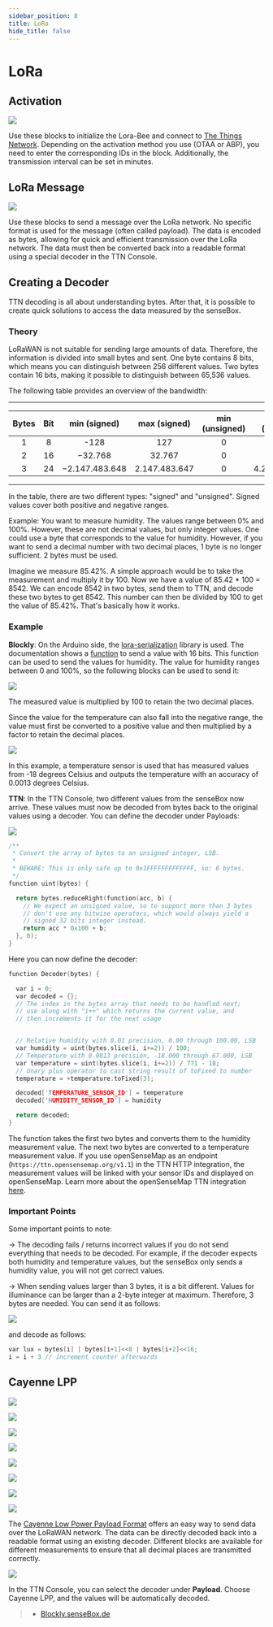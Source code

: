 ```yaml
---
sidebar_position: 8
title: LoRa
hide_title: false
---
```



# LoRa


## Activation

![](/img/blockly-bilder/lora/blockly-lora-1.svg)

Use these blocks to initialize the Lora-Bee and connect to [The Things Network](https://www.thethingsnetwork.org/). Depending on the activation method you use (OTAA or ABP), you need to enter the corresponding IDs in the block. Additionally, the transmission interval can be set in minutes.

## LoRa Message

![](/img/blockly-bilder/lora/blockly-lora-2.svg)

Use these blocks to send a message over the LoRa network. No specific format is used for the message (often called payload). The data is encoded as bytes, allowing for quick and efficient transmission over the LoRa network. The data must then be converted back into a readable format using a special decoder in the TTN Console.

## Creating a Decoder

TTN decoding is all about understanding bytes. After that, it is possible to create quick solutions to access the data measured by the senseBox.

### Theory
LoRaWAN is not suitable for sending large amounts of data. Therefore, the information is divided into small bytes and sent. One byte contains 8 bits, which means you can distinguish between 256 different values. Two bytes contain 16 bits, making it possible to distinguish between 65,536 values.


The following table provides an overview of the bandwidth:

______________________________________________________________________________
| Bytes | Bit | min (signed)   | max (signed)  | min (unsigned) | max (unsigned) |
| :-------: | :-----:|:----------------:|:---------------:|:----------------:|:----------------:|
| 1     | 8   | -128           | 127           | 0              | 255            |
| 2     | 16  | −32.768        | 32.767        | 0              | 65.535         |
| 3     | 24  | −2.147.483.648 | 2.147.483.647 | 0              | 4.294.967.295  |
______________________________________________________________________________

In the table, there are two different types: "signed" and "unsigned". Signed values cover both positive and negative ranges.

Example: You want to measure humidity. The values range between 0% and 100%. However, these are not decimal values, but only integer values. One could use a byte that corresponds to the value for humidity. However, if you want to send a decimal number with two decimal places, 1 byte is no longer sufficient. 2 bytes must be used.

Imagine we measure 85.42%. A simple approach would be to take the measurement and multiply it by 100. Now we have a value of 85.42 * 100 = 8542. We can encode 8542 in two bytes, send them to TTN, and decode these two bytes to get 8542. This number can then be divided by 100 to get the value of 85.42%. That's basically how it works.

### Example

__Blockly__:
On the Arduino side, the [lora-serialization](https://github.com/thesolarnomad/lora-serialization) library is used. The documentation shows a [function](https://github.com/thesolarnomad/lora-serialization#unsigned-16bit-integer-2-bytes) to send a value with 16 bits. This function can be used to send the values for humidity. The value for humidity ranges between 0 and 100%, so the following blocks can be used to send it:

![](/img/blockly-bilder/lora/blockly-lora-humidity.svg)

The measured value is multiplied by 100 to retain the two decimal places.

Since the value for the temperature can also fall into the negative range, the value must first be converted to a positive value and then multiplied by a factor to retain the decimal places.

![](/img/blockly-bilder/lora/blockly-lora-temperatur.svg)

In this example, a temperature sensor is used that has measured values from -18 degrees Celsius and outputs the temperature with an accuracy of 0.0013 degrees Celsius.

__TTN__:
In the TTN Console, two different values from the senseBox now arrive. These values must now be decoded from bytes back to the original values using a decoder. You can define the decoder under Payloads:

![](/img/blockly-bilder/lora/blockly-lora-13.png)


```cpp
/**
 * Convert the array of bytes to an unsigned integer, LSB.
 *
 * BEWARE: This is only safe up to 0x1FFFFFFFFFFFFF, so: 6 bytes.
 */
function uint(bytes) {

  return bytes.reduceRight(function(acc, b) {
    // We expect an unsigned value, so to support more than 3 bytes
    // don't use any bitwise operators, which would always yield a
    // signed 32 bits integer instead.
    return acc * 0x100 + b;
  }, 0);
}
```

Here you can now define the decoder:

```cpp
function Decoder(bytes) {

  var i = 0;
  var decoded = {};
  // The index in the bytes array that needs to be handled next;
  // use along with "i++" which returns the current value, and
  // then increments it for the next usage


  // Relative humidity with 0.01 precision, 0.00 through 100.00, LSB
  var humidity = uint(bytes.slice(i, i+=2)) / 100;
  // Temperature with 0.0013 precision, -18.000 through 67.000, LSB
  var temperature = uint(bytes.slice(i, i+=2)) / 771 - 18;
  // Unary plus operator to cast string result of toFixed to number
  temperature = +temperature.toFixed(3);

  decoded['TEMPERATURE_SENSOR_ID'] = temperature
  decoded['HUMIDITY_SENSOR_ID'] = humidity

  return decoded;
}
```

The function takes the first two bytes and converts them to the humidity measurement value. The next two bytes are converted to a temperature measurement value. If you use openSenseMap as an endpoint (`https://ttn.opensensemap.org/v1.1`) in the TTN HTTP integration, the measurement values will be linked with your sensor IDs and displayed on openSenseMap. Learn more about the openSenseMap TTN integration [here](https://sensebox.github.io/books-v2/osem/ttn_integration.html).

### Important Points
Some important points to note:

→ The decoding fails / returns incorrect values if you do not send everything that needs to be decoded. For example, if the decoder expects both humidity and temperature values, but the senseBox only sends a humidity value, you will not get correct values.

→ When sending values larger than 3 bytes, it is a bit different. Values for illuminance can be larger than a 2-byte integer at maximum. Therefore, 3 bytes are needed. You can send it as follows:

![](/img/blockly-bilder/lora/blockly-lora-illuminance.svg)


and decode as follows:
```cpp
var lux = bytes[i] | bytes[i+1]<<8 | bytes[i+2]<<16;
i = i + 3 // increment counter afterwards
```


## Cayenne LPP
![](/img/blockly-bilder/lora/blockly-lora-5.svg)

![](/img/blockly-bilder/lora/blockly-lora-6.svg)

![](/img/blockly-bilder/lora/blockly-lora-7.svg)

![](/img/blockly-bilder/lora/blockly-lora-8.svg)

![](/img/blockly-bilder/lora/blockly-lora-9.svg)

![](/img/blockly-bilder/lora/blockly-lora-10.svg)

![](/img/blockly-bilder/lora/blockly-lora-11.svg)

![](/img/blockly-bilder/lora/blockly-lora-12.svg)

The [Cayenne Low Power Payload Format](https://community.mydevices.com/t/cayenne-lpp-2-0/7510) offers an easy way to send data over the LoRaWAN network. The data can be directly decoded back into a readable format using an existing decoder. Different blocks are available for different measurements to ensure that all decimal places are transmitted correctly.

![](/img/blockly-bilder/lora/blockly-lora-14.png)
  
  







In the TTN Console, you can select the decoder under __Payload__. Choose Cayenne LPP, and the values will be automatically decoded.

> - [Blockly.senseBox.de](https://blockly.sensebox.de/)

  
